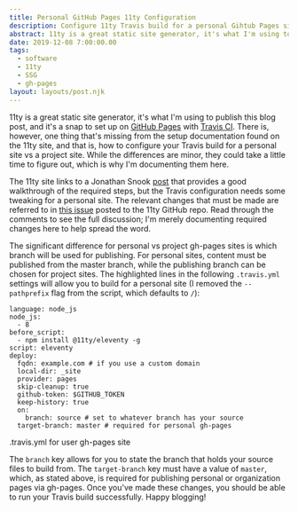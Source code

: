 ```yaml
---
title: Personal GitHub Pages 11ty Configuration
description: Configure 11ty Travis build for a personal Gihtub Pages site.
abstract: 11ty is a great static site generator, it's what I'm using to publish this blog post, and it's a snap to set up on GitHub Pages with Travis CI . There is, however, one thing...
date: 2019-12-08 7:00:00.00
tags:
  - software
  - 11ty
  - SSG
  - gh-pages
layout: layouts/post.njk
---
```


11ty is a great static site generator, it's what I'm using to publish this blog post, and it's a snap to set up on [GitHub Pages](https://pages.github.com/) with [Travis CI](https://travis-ci.org/). There is, however, one thing that's missing from the setup documentation found on the 11ty site, and that is, how to configure your Travis build for a personal site vs a project site. While the differences are minor, they could take a little time to figure out, which is why I'm documenting them here.

The 11ty site links to a Jonathan Snook [post](https://snook.ca/archives/servers/deploying-11ty-to-gh-pages) that provides a good walkthrough of the required steps, but the Travis configuration needs some tweaking for a personal site. The relevant changes that must be made are referred to in [this issue](https://github.com/11ty/eleventy-base-blog/issues/11) posted to the 11ty GitHub repo. Read through the comments to see the full discussion; I'm merely documenting required changes here to help spread the word.

The significant difference for personal vs project gh-pages sites is which branch will be used for publishing. For personal sites, content must be published from the master branch, while the publishing branch can be chosen for project sites. The highlighted lines in the following `.travis.yml` settings will allow you to build for a personal site (I removed the `--pathprefix` flag from the script, which defaults to `/`):

```yaml/14-15
language: node_js
node_js:
  - 8
before_script:
  - npm install @11ty/eleventy -g
script: eleventy
deploy:
  fqdn: example.com # if you use a custom domain
  local-dir: _site
  provider: pages
  skip-cleanup: true
  github-token: $GITHUB_TOKEN
  keep-history: true
  on:
    branch: source # set to whatever branch has your source
  target-branch: master # required for personal gh-pages
```

<p class="caption">.travis.yml for user gh-pages site</p>

The `branch` key allows for you to state the branch that holds your source files to build from. The `target-branch` key must have a value of `master`, which, as stated above, is required for publishing personal or organization pages via gh-pages. Once you've made these changes, you should be able to run your Travis build successfully. Happy blogging!
